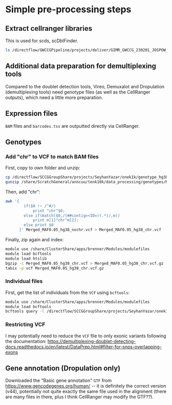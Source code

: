 # Simple pre-processing steps

## Extract cellranger libraries 

This is used for scds, scDblFinder.

```bash
ls /directflow/GWCCGPipeline/projects/deliver/GIMR_GWCCG_230201_JOSPOW_10x_Tenk10k/231214_tenk10k_gencode44/cellranger_outs/ > cellranger_outs_231214.txt
```

## Additional data preparation for demultiplexing tools

Compared to the doublet detection tools, Vireo, Demuxalot and Dropulation (demultiplexing tools) need genotype files (as well as the CellRanger outputs), which need a little more preparation.

## Expression files

```BAM``` files and ```barcodes.tsv``` are outputted directly via CellRanger.

## Genotypes

### Add "chr" to VCF to match BAM files

First, copy to own folder and unzip:

```bash
cp /directflow/SCCGGroupShare/projects/SeyhanYazar/onek1k/genotype_hg38/Merged_MAF0.05_hg38_nochr.vcf.gz /share/ScratchGeneral/anncuo/tenk10k/data_processing/genotypes/Merged_MAF0.05_hg38_nochr.vcf.gz
gunzip /share/ScratchGeneral/anncuo/tenk10k/data_processing/genotypes/Merged_MAF0.05_hg38_nochr.vcf.gz /share/ScratchGeneral/anncuo/tenk10k/data_processing/genotypes/Merged_MAF0.05_hg38_nochr.vcf
```

Then, add "chr":

```bash
awk '{
        if($0 !~ /^#/)
            print "chr"$0;
        else if(match($0,/(##contig=<ID=)(.*)/,m))
            print m[1]"chr"m[2];
        else print $0
      }' Merged_MAF0.05_hg38_nochr.vcf > Merged_MAF0.05_hg38_chr.vcf
```

Finally, zip again and index:

```bash
module use /share/ClusterShare/apps/brenner/Modules/modulefiles
module load bcftools
module load htslib
bgzip -c Merged_MAF0.05_hg38_chr.vcf > Merged_MAF0.05_hg38_chr.vcf.gz
tabix -p vcf Merged_MAF0.05_hg38_chr.vcf.gz
```


### Individual files

First, get the list of individuals from the ```VCF``` using ```bcftools```:

```bash
module use /share/ClusterShare/apps/brenner/Modules/modulefiles
module load bcftools
bcftools query -l /directflow/SCCGGroupShare/projects/SeyhanYazar/onek1k/genotype_hg38/Merged_MAF0.05_hg38_nochr.vcf.gz > /share/ScratchGeneral/anncuo/tenk10k/data_processing/demuxafy/donor_list.txt
```

### Restricting VCF

I may potentially need to reduce the ```VCF``` file to only exonic variants following the documentation: https://demultiplexing-doublet-detecting-docs.readthedocs.io/en/latest/DataPrep.html#filter-for-snps-overlapping-exons

## Gene annotation (Dropulation only)

Downloaded the "Basic gene annotation" ```GTF``` from https://www.gencodegenes.org/human/ -- it is definitely the correct version (v44), potentially not quite exactly the same file used in the alignment (there are many files in there, plus I think CellRanger may modify the GTF??).

